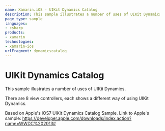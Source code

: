 ```yaml
---
name: Xamarin.iOS - UIKit Dynamics Catalog
description: This sample illustrates a number of uses of UIKit Dynamics. There are 8 view controllers, each shows a different way of using UIKit Dynamics. Based...
page_type: sample
languages:
- csharp
products:
- xamarin
technologies:
- xamarin-ios
urlFragment: dynamicscatalog
---
```

# UIKit Dynamics Catalog

This sample illustrates a number of uses of UIKit Dynamics.

There are 8 view controllers, each shows a different way of using UIKit Dynamics.

Based on Apple's iOS7 UIKit Dynamics Catalog Sample.
Link to Apple's sample: https://developer.apple.com/downloads/index.action?name=WWDC%202013#